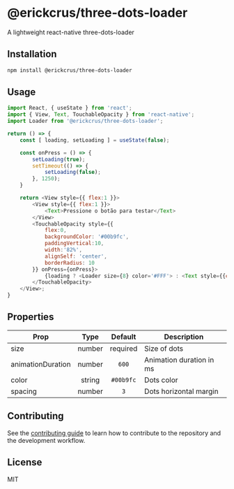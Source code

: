# @erickcrus/three-dots-loader

A lightweight react-native three-dots-loader

## Installation

```sh
npm install @erickcrus/three-dots-loader
```

## Usage

```js
import React, { useState } from 'react';
import { View, Text, TouchableOpacity } from 'react-native';
import Loader from '@erickcrus/three-dots-loader';

return () => {
    const [ loading, setLoading ] = useState(false);

    const onPress = () => {
        setLoading(true);
        setTimeout(() => {
            setLoading(false);
        }, 1250);
    }

    return <View style={{ flex:1 }}>
        <View style={{ flex:1 }}>
            <Text>Pressione o botão para testar</Text>
        </View>
        <TouchableOpacity style={{
            flex:0,
            backgroundColor: '#00b9fc',
            paddingVertical:10,
            width:'82%',
            alignSelf: 'center',
            borderRadius: 10
        }} onPress={onPress}>
            {loading ? <Loader size={8} color='#FFF'> : <Text style={{color:'#FFF'}}>Test</Text>}
        </TouchableOpacity>
    </View>;
}
```

## Properties
|Prop               |Type       |Default    |Description                |
|-------------------|:---------:|:---------:|---------------------------|
|size               |number     |required   |Size of dots               |
|animationDuration  |number     |`600`      |Animation duration in ms   |
|color              |string     |`#00b9fc`  |Dots color                 |
|spacing            |number     |`3`        |Dots horizontal margin     |

## Contributing

See the [contributing guide](CONTRIBUTING.md) to learn how to contribute to the repository and the development workflow.

## License

MIT

